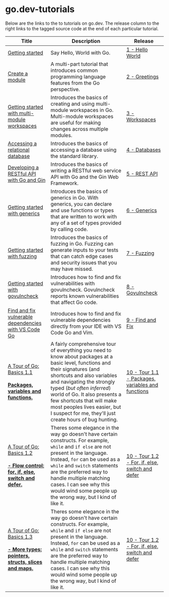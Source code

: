 # go.dev-tutorials


Below are the links to the to tutorials on go.dev. The release column to the right links to the tagged source code at the end of each particular tutorial.



| Title | Description | Release |
|-------|-------------|---------|
| [Getting started](https://go.dev/doc/tutorial/getting-started) | Say Hello, World with Go.  | [1 - Hello World](https://github.com/treejamie/go.dev-tutorials/pull/1)    |
| [Create a module](https://go.dev/doc/tutorial/create-module)  | A multi-part tutorial that introduces common programming language features from the Go perspective.   |  [2 - Greetings](https://github.com/treejamie/go.dev-tutorials/pull/2)  |
| [Getting started with multi-module workspaces](https://go.dev/doc/tutorial/workspaces)  | Introduces the basics of creating and using multi-module workspaces in Go. Multi-module workspaces are useful for making changes across multiple modules.  |  [3 - Workspaces](https://github.com/treejamie/go.dev-tutorials/pull/3)       |
| [Accessing a relational database](https://go.dev/doc/tutorial/database-access)                      | Introduces the basics of accessing a database using the standard library.     |   [4 - Databases](https://github.com/treejamie/go.dev-tutorials/pull/14)      |
| [Developing a RESTful API with Go and Gin](https://go.dev/doc/tutorial/web-service-gin)             | Introduces the basics of writing a RESTful web service API with Go and the Gin Web Framework.  |   [5 - REST API](https://github.com/treejamie/go.dev-tutorials/pull/16) |
| [Getting started with generics](https://go.dev/doc/tutorial/generics)                               | Introduces the basics of generics in Go. With generics, you can declare and use functions or types that are written to work with any of a set of types provided by calling code.                      |    [6 - Generics](https://github.com/treejamie/go.dev-tutorials/pull/17)  |
| [Getting started with fuzzing](https://go.dev/doc/tutorial/fuzz)                                    | Introduces the basics of fuzzing in Go. Fuzzing can generate inputs to your tests that can catch edge cases and security issues that you may have missed.                                            |    [7 - Fuzzing](https://github.com/treejamie/go.dev-tutorials/pull/18)      |
| [Getting started with govulncheck](https://go.dev/doc/tutorial/govulncheck)                         | Introduces how to find and fix vulnerabilities with govulncheck. Govulncheck reports known vulnerabilities that affect Go code.                                                                      |      [8 - Govulncheck](https://github.com/treejamie/go.dev-tutorials/pull/19)    |
| [Find and fix vulnerable dependencies with VS Code Go](https://go.dev/doc/tutorial/vuln-vscode)     | Introduces how to find and fix vulnerable dependencies directly from your IDE with VS Code Go and Vim.                                                                                               |    [9 - Find and Fix](https://github.com/treejamie/go.dev-tutorials/pull/20)      |
| [A Tour of Go: Basics 1.1<br /><br /> **Packages, variables and functions.**](https://go.dev/tour/basics/11)                                                       | A fairly comprehensive tour of everything you need to know about packages at a basic level, functions and their signatures (and shortcuts and also variables and navigating the strongly typed (_but often inferred_) world of Go. It also presents a few shortcuts that will make most peoples lives easier, but I suspect for me, they'll just create hours of bug hunting. |  [10 - Tour 1.1 - Packages, variables and functions](https://github.com/treejamie/go.dev-tutorials/pull/21)       |
| [A Tour of Go: Basics 1.2 <br /><br /> **- Flow control: for, if, else, switch and defer.**](https://go.dev/tour/flowcontrol/11)                                                       | Theres some elegance in the way go doesn't have certain constructs. For example, `while` and `if else` are not present in the language. Instead, `for` can be used as a  `while` and `switch` statements are the preferred way to handle multiple matching cases. I can see why this would wind some people up the wrong way, but I kind of like it. |  [10 - Tour 1.2 - For, if, else, switch and defer](https://github.com/treejamie/go.dev-tutorials/pull/29)       |
| [A Tour of Go: Basics 1.3 <br /><br /> **- More types: pointers, structs, slices and maps.**](https://go.dev/tour/moretypes/1)                                                       | Theres some elegance in the way go doesn't have certain constructs. For example, `while` and `if else` are not present in the language. Instead, `for` can be used as a  `while` and `switch` statements are the preferred way to handle multiple matching cases. I can see why this would wind some people up the wrong way, but I kind of like it. |  [10 - Tour 1.2 - For, if, else, switch and defer](https://github.com/treejamie/go.dev-tutorials/pull/31)       |
